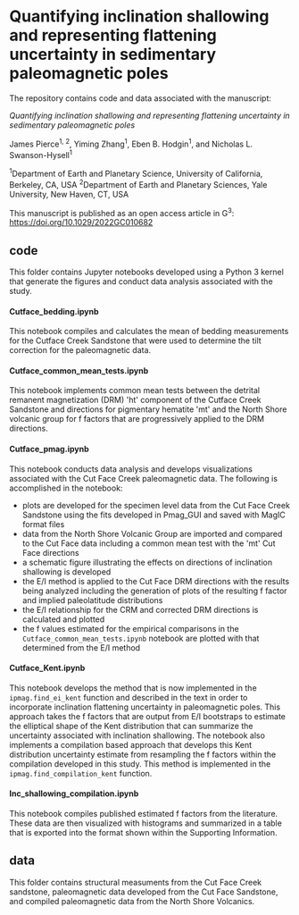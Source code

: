 # Quantifying inclination shallowing and representing flattening uncertainty in sedimentary paleomagnetic poles

The repository contains code and data associated with the manuscript:

*Quantifying inclination shallowing and representing flattening uncertainty in sedimentary paleomagnetic poles* 

James Pierce<sup>1, 2</sup>,  Yiming Zhang<sup>1</sup>, Eben B. Hodgin<sup>1</sup>, and Nicholas L. Swanson-Hysell<sup>1</sup>

<sup>1</sup>Department of Earth and Planetary Science, University of California, Berkeley, CA, USA
<sup>2</sup>Department of Earth and Planetary Sciences, Yale University, New Haven, CT, USA

This manuscript is published as an open access article in G<sup>3</sup>: https://doi.org/10.1029/2022GC010682

## code

This folder contains Jupyter notebooks developed using a Python 3 kernel that generate the figures and conduct data analysis associated with the study. 

#### Cutface_bedding.ipynb

This notebook compiles and calculates the mean of bedding measurements for the Cutface Creek Sandstone that were used to determine the tilt correction for the paleomagnetic data.

#### Cutface_common_mean_tests.ipynb

This notebook implements common mean tests between the detrital remanent magnetization (DRM) 'ht' component of the Cutface Creek Sandstone and directions for pigmentary hematite 'mt' and the North Shore volcanic group for f factors that are progressively applied to the DRM directions.

#### Cutface_pmag.ipynb

This notebook conducts data analysis and develops visualizations associated with the Cut Face Creek paleomagnetic data. The following is accomplished in the notebook:
- plots are developed for the specimen level data from the Cut Face Creek Sandstone using the fits developed in Pmag_GUI and saved with MagIC format files
- data from the North Shore Volcanic Group are imported and compared to the Cut Face data including a common mean test with the 'mt' Cut Face directions
- a schematic figure illustrating the effects on directions of inclination shallowing is developed
- the E/I method is applied to the Cut Face DRM directions with the results being analyzed including the generation of plots of the resulting f factor and implied paleolatitude distributions
- the E/I relationship for the CRM and corrected DRM directions is calculated and plotted
- the f values estimated for the empirical comparisons in the ```Cutface_common_mean_tests.ipynb``` notebook are plotted with that determined from the E/I method

#### Cutface_Kent.ipynb

This notebook develops the method that is now implemented in the ```ipmag.find_ei_kent``` function and described in the text in order to incorporate inclination flattening uncertainty in paleomagnetic poles. This approach takes the f factors that are output from E/I bootstraps to estimate the elliptical shape of the Kent distribution that can summarize the uncertainty associated with inclination shallowing. The notebook also implements a compilation based approach that develops this Kent distribution uncertainty estimate from resampling the f factors within the compilation developed in this study. This method is implemented in the ```ipmag.find_compilation_kent``` function.

#### Inc_shallowing_compilation.ipynb

This notebook compiles published estimated f factors from the literature. These data are then visualized with histograms and summarized in a table that is exported into the format shown within the Supporting Information.

## data

This folder contains structural measuments from the Cut Face Creek sandstone, paleomagnetic data developed from the Cut Face Sandstone, and compiled paleomagnetic data from the North Shore Volcanics. 



